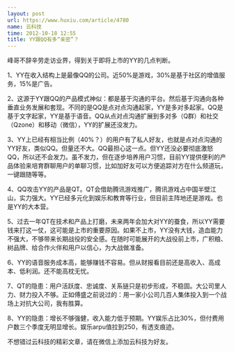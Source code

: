 ```yaml
---
layout: post
url: https://www.huxiu.com/article/4780
name: 云科技
time: 2012-10-18 12:55
title: YY跟QQ有多“亲密”？
---
```

峰哥不辞辛劳走访业界，得到关于即将上市的YY的几点判断。

1、YY在收入结构上是最像QQ的公司。近50%是游戏，30%是基于社区的增值服务，15%是广告。

2、这源于YY跟QQ的产品模式神似：都是基于沟通的平台。然后基于沟通向各种垂直业务发展和套现。不同的是QQ是点对点沟通起家，YY是多对多起家。QQ是基于文字起家，YY是基于语音。QQ从点对点沟通扩展到多对多（Q群）和社交（Qzone）和移动（微信），YY的扩展还没发力。

3、YY上已经有相当比例（40%？）的用户有了私人好友，也就是点对点沟通的YY好友，类似QQ。但量还不大。QQ最担心这一点。但YY还没必要彻底激怒QQ，所以还不会发力。虽不发力，但在逐步培养用户习惯，目前YY提供便利的产品体验来培育群聊用户的单聊习惯，比如加好友可以方便追踪对方在什么频道玩，一键跟随等等。

4、QQ攻击YY的产品是QT。QT会借助腾讯游戏推广，腾讯游戏占中国半壁江山，实力强大。YY已经多元化到娱乐和教育等行业，但目前主阵地还是游戏。也是YY的大本营。

5、过去一年QT在技术和产品上打磨，未来两年会加大对YY的蚕食，所以YY需要钱来打这一仗，这可能是上市的重要原因。如果不上市，YY没有大钱，造血能力不强大，不够带来长期战役的安全感。在随时可能展开的大战役前上市，广积粮、树品牌、给合作火伴和用户以信心，为大战做准备。

6、YY的语音服务成本高，能够赚钱不容易。但从财报看目前还是高收入、高成本、低利润。还不能高枕无忧。

7、QT的隐患：用户活跃度、忠诚度、关系链只是初步形成，不稳固。大公司里人力、财力投入不够。正如傅盛之前说过的：用一家小公司几百人集体投入到一个战场上对抗大公司，我有胜算。

8、YY的隐患：增长不够强健，收入能力低于预期。YY娱乐占比30%，但付费用户数三个季度无明显增长。娱乐arpu值拉到250，有透支痕迹。

不想错过云科技的精彩文章，请在微信上添加云科技为好友。


